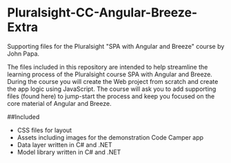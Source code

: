 Pluralsight-CC-Angular-Breeze-Extra
===================================

Supporting files for the Pluralsight "SPA with Angular and Breeze" course by John Papa. 

The files included in this repository are intended to help streamline the learning process of the Pluralsight course SPA with Angular and Breeze. During the course you will create the Web project from scratch
and create the app logic using JavaScript. The course will ask you to add supporting files (found here) to jump-start the process and keep you focused on the core material of Angular and Breeze.


##Included
 - CSS files for layout
 - Assets including images for the demonstration Code Camper app
 - Data layer written in C# and .NET
 - Model library written in C# and .NET
 
 
